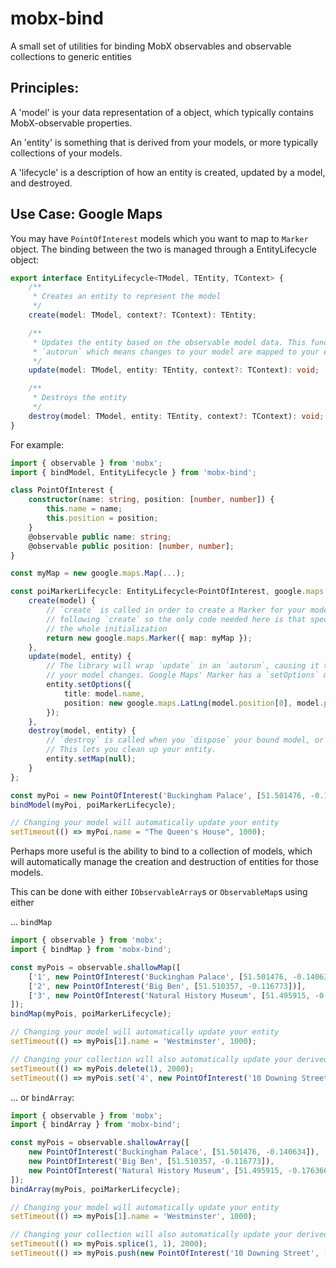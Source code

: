 # mobx-bind

A small set of utilities for binding MobX observables and observable collections to generic entities

## Principles:

A 'model' is your data representation of a object, which typically contains MobX-observable properties.

An 'entity' is something that is derived from your models, or more typically collections of your models.

A 'lifecycle' is a description of how an entity is created, updated by a model, and destroyed.

## Use Case: Google Maps

You may have `PointOfInterest` models which you want to map to `Marker` object. The binding between the two is managed through a EntityLifecycle object:

```typescript
export interface EntityLifecycle<TModel, TEntity, TContext> {
    /**
     * Creates an entity to represent the model
     */
    create(model: TModel, context?: TContext): TEntity;

    /**
     * Updates the entity based on the observable model data. This function will be wrapped in
     * `autorun` which means changes to your model are mapped to your entity automatically
     */
    update(model: TModel, entity: TEntity, context?: TContext): void;

    /**
     * Destroys the entity
     */
    destroy(model: TModel, entity: TEntity, context?: TContext): void;
}

```

For example:

```typescript
import { observable } from 'mobx';
import { bindModel, EntityLifecycle } from 'mobx-bind';

class PointOfInterest {
    constructor(name: string, position: [number, number]) {
        this.name = name;
        this.position = position;
    }
    @observable public name: string;
    @observable public position: [number, number];
}

const myMap = new google.maps.Map(...);

const poiMarkerLifecycle: EntityLifecycle<PointOfInterest, google.maps.Marker, void> = {
    create(model) {
        // `create` is called in order to create a Marker for your model. Note that `update` is always called immediately
        // following `create` so the only code needed here is that specific to the creation of the entity, not necessarily
        // the whole initialization
        return new google.maps.Marker({ map: myMap });
    },
    update(model, entity) {
        // The library will wrap `update` in an `autorun`, causing it to rerun every time the applicable parts of
        // your model changes. Google Maps' Marker has a `setOptions` method which allows us to do this conveniently
        entity.setOptions({
            title: model.name,
            position: new google.maps.LatLng(model.position[0], model.position[1])
        });
    },
    destroy(model, entity) {
        // `destroy` is called when you `dispose` your bound model, or it is removed from a bound collection.
        // This lets you clean up your entity.
        entity.setMap(null);
    }
};

const myPoi = new PointOfInterest('Buckingham Palace', [51.501476, -0.140634]);
bindModel(myPoi, poiMarkerLifecycle);

// Changing your model will automatically update your entity
setTimeout(() => myPoi.name = "The Queen's House", 1000);
```

Perhaps more useful is the ability to bind to a collection of models, which will automatically manage the creation and destruction of entities for those models.

This can be done with either `IObservableArray`s or `ObservableMap`s using either

... `bindMap`

```typescript
import { observable } from 'mobx';
import { bindMap } from 'mobx-bind';

const myPois = observable.shallowMap([
    ['1', new PointOfInterest('Buckingham Palace', [51.501476, -0.140634])],
    ['2', new PointOfInterest('Big Ben', [51.510357, -0.116773])],
    ['3', new PointOfInterest('Natural History Museum', [51.495915, -0.176366])]
]);
bindMap(myPois, poiMarkerLifecycle);

// Changing your model will automatically update your entity
setTimeout(() => myPois[1].name = 'Westminster', 1000);

// Changing your collection will also automatically update your derived entities
setTimeout(() => myPois.delete(1), 2000);
setTimeout(() => myPois.set('4', new PointOfInterest('10 Downing Street', [51.503186, -0.126416])), 3000);
```

... or `bindArray`:

```typescript
import { observable } from 'mobx';
import { bindArray } from 'mobx-bind';

const myPois = observable.shallowArray([
    new PointOfInterest('Buckingham Palace', [51.501476, -0.140634]),
    new PointOfInterest('Big Ben', [51.510357, -0.116773]),
    new PointOfInterest('Natural History Museum', [51.495915, -0.176366])
]);
bindArray(myPois, poiMarkerLifecycle);

// Changing your model will automatically update your entity
setTimeout(() => myPois[1].name = 'Westminster', 1000);

// Changing your collection will also automatically update your derived entities
setTimeout(() => myPois.splice(1, 1), 2000);
setTimeout(() => myPois.push(new PointOfInterest('10 Downing Street', [51.503186, -0.126416])), 3000);
```